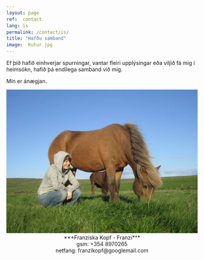 ```yaml
---
layout: page
ref:  contact
lang: is
permalink: /contact/is/
title: "Hafðu samband"
image:  Kutur.jpg
---
```


Ef þið hafið einhverjar spurningar, vantar fleiri upplýsingar eða viljið fá mig í heimsókn, hafið þá endilega samband við mig.

Mín er ánægjan.
<center>
<a href="/images/Kutur.jpg" data-lightbox="Kutur" data-title="Kútur og ég">
  <img src="/images/Kutur_thumb.jpg" title="Kútur og ég">
</a>
</center>

<center>
***Franziska Kopf - Franzi***
</center>

<center>
gsm: +354 8970265
</center>

<center>
netfang: franzikopf@googlemail.com
</center>
